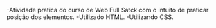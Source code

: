 -Atividade pratica do curso de Web Full Satck com o intuito de praticar posição dos elementos.
-Utilizado HTML.
-Utilizando CSS.
